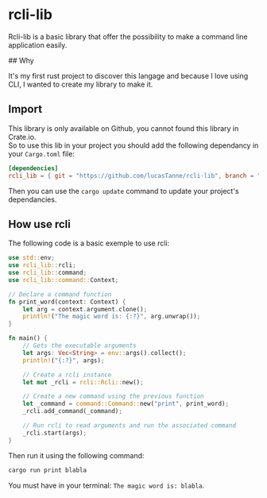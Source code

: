 # rcli-lib

Rcli-lib is a basic library that offer the possibility to make a command line application easily.

## Why

It's my first rust project to discover this langage and because I love using CLI, I wanted to create my library to make it.

## Import

This library is only available on Github, you cannot found this library in Crate.io.  
So to use this lib in your project you should add the following dependancy in your `Cargo.toml` file:

```toml
[dependencies]
rcli_lib = { git = "https://github.com/lucasTanne/rcli-lib", branch = "master" }
```

Then you can use the `cargo update` command to update your project's dependancies.

## How use rcli

The following code is a basic exemple to use rcli:

```rust
use std::env;
use rcli_lib::rcli;
use rcli_lib::command;
use rcli_lib::command::Context;

// Declare a command function
fn print_word(context: Context) {
    let arg = context.argument.clone();
    println!("The magic word is: {:?}", arg.unwrap());
}

fn main() {
    // Gets the executable arguments
    let args: Vec<String> = env::args().collect();
    println!("{:?}", args);

    // Create a rcli instance
    let mut _rcli = rcli::Rcli::new();

    // Create a new command using the previous function
    let _command = command::Command::new("print", print_word);
    _rcli.add_command(_command);

    // Run rcli to read arguments and run the associated command
    _rcli.start(args);
}
```

Then run it using the following command:

```bash
cargo run print blabla
```

You must have in your terminal: `The magic word is: blabla`.
